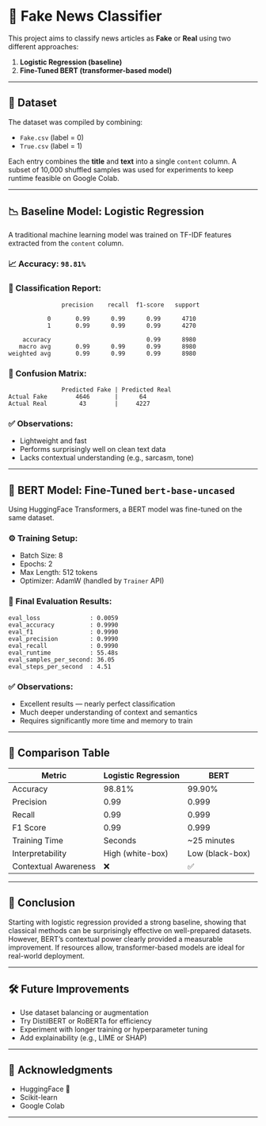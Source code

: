 # 📰 Fake News Classifier

This project aims to classify news articles as **Fake** or **Real** using two different approaches:

1. **Logistic Regression (baseline)**
2. **Fine-Tuned BERT (transformer-based model)**

---

## 🔧 Dataset

The dataset was compiled by combining:

* `Fake.csv` (label = 0)
* `True.csv` (label = 1)

Each entry combines the **title** and **text** into a single `content` column. A subset of 10,000 shuffled samples was used for experiments to keep runtime feasible on Google Colab.

---

## 📉 Baseline Model: Logistic Regression

A traditional machine learning model was trained on TF-IDF features extracted from the `content` column.

### 📈 Accuracy: `98.81%`

### 🧾 Classification Report:

```
               precision    recall  f1-score   support

           0       0.99      0.99      0.99      4710
           1       0.99      0.99      0.99      4270

    accuracy                           0.99      8980
   macro avg       0.99      0.99      0.99      8980
weighted avg       0.99      0.99      0.99      8980
```

### 🧩 Confusion Matrix:

```
               Predicted Fake | Predicted Real
Actual Fake        4646       |      64
Actual Real         43        |     4227
```

### ✅ Observations:

* Lightweight and fast
* Performs surprisingly well on clean text data
* Lacks contextual understanding (e.g., sarcasm, tone)

---

## 🤖 BERT Model: Fine-Tuned `bert-base-uncased`

Using HuggingFace Transformers, a BERT model was fine-tuned on the same dataset.

### ⚙️ Training Setup:

* Batch Size: 8
* Epochs: 2
* Max Length: 512 tokens
* Optimizer: AdamW (handled by `Trainer` API)

### 🧠 Final Evaluation Results:

```
eval_loss              : 0.0059
eval_accuracy          : 0.9990
eval_f1                : 0.9990
eval_precision         : 0.9990
eval_recall            : 0.9990
eval_runtime           : 55.48s
eval_samples_per_second: 36.05
eval_steps_per_second  : 4.51
```

### ✅ Observations:

* Excellent results — nearly perfect classification
* Much deeper understanding of context and semantics
* Requires significantly more time and memory to train

---

## 🔬 Comparison Table

| Metric               | Logistic Regression | BERT            |
| -------------------- | ------------------- | --------------- |
| Accuracy             | 98.81%              | 99.90%          |
| Precision            | 0.99                | 0.999           |
| Recall               | 0.99                | 0.999           |
| F1 Score             | 0.99                | 0.999           |
| Training Time        | Seconds             | \~25 minutes    |
| Interpretability     | High (white-box)    | Low (black-box) |
| Contextual Awareness | ❌                   | ✅               |

---

## 📌 Conclusion

Starting with logistic regression provided a strong baseline, showing that classical methods can be surprisingly effective on well-prepared datasets. However, BERT’s contextual power clearly provided a measurable improvement. If resources allow, transformer-based models are ideal for real-world deployment.

---

## 🛠️ Future Improvements

* Use dataset balancing or augmentation
* Try DistilBERT or RoBERTa for efficiency
* Experiment with longer training or hyperparameter tuning
* Add explainability (e.g., LIME or SHAP)

---

## 🙌 Acknowledgments

* HuggingFace 🤗
* Scikit-learn
* Google Colab

---
